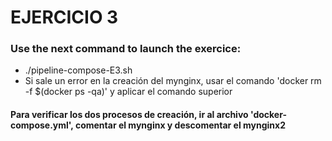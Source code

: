 #  EJERCICIO 3


### Use the next command to launch the exercice:
* ./pipeline-compose-E3.sh
* Si sale un error en la creación del mynginx, usar el comando 'docker rm -f $(docker ps -qa)' y aplicar el comando superior 

#### Para verificar los dos procesos de creación, ir al archivo 'docker-compose.yml', comentar el mynginx y descomentar el mynginx2

 


